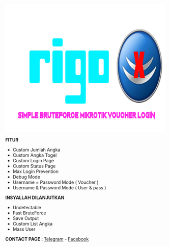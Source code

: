 <p align="center">
  <img src="https://raw.githubusercontent.com/Ubaii/rigo/main/rigo.png" alt="Rigo Logo" width="800" height="400"/>
</p>

<b>FITUR</b>
- Custom Jumlah Angka
- Custom Angka Togel
- Custom Login Page
- Custom Status Page
- Max Login Prevention
- Debug Mode
- Username = Password Mode ( Voucher )
- Username & Password Mode ( User & pass )

<b>INSYALLAH DILANJUTKAN</b>
- Undetectable
- Fast BruteForce
- Save Output
- Custom List Angka
- Mass User

<b>CONTACT PAGE : </b><a href="https://t.me/ubaii_id" title="Telegram" target="_blank">Telegram</a> - <a href="https://fb.me/kakko.go.id" title="Facebook" target="_blank">Facebook</a>
